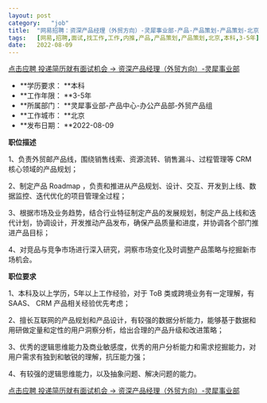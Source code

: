 ```yaml
---
layout:	post
category:	"job"
title:	"网易招聘：资深产品经理（外贸方向）-灵犀事业部-产品-产品策划-产品策划-北京本科3-5年"
tags:	[网易,招聘,面试,找工作,工作,内推,产品,产品策划,产品策划,北京,本科,3-5年]
date:	2022-08-09
---
```


[点击应聘 投递简历就有面试机会 ->  资深产品经理（外贸方向）-灵犀事业部](http://mobile.bole.netease.com/bole/boleDetail?id=31384&employeeId=346f03c3cda5f04c&key=all)



- **学历要求： **本科
- **工作年限： **3-5年
- **所属部门： **灵犀事业部-产品中心-办公产品部-外贸产品组
- **工作城市： **北京
- **发布日期： **2022-08-09



**职位描述**

1、负责外贸邮产品线，围绕销售线索、资源流转、销售漏斗、过程管理等 CRM 核心领域的产品规划；

2、制定产品 Roadmap ，负责和推进从产品规划、设计、交互、开发到上线、数据监控、迭代优化的项目管理全过程；

3、根据市场及业务趋势，结合行业特征制定产品的发展规划，制定产品上线和迭代计划，协调设计，开发推动产品发布，确保产品质量和进度，并协调各个部门推进产品目标；

4、对竞品与竞争市场进行深入研究，洞察市场变化及时调整产品策略与挖掘新市场机会。



**职位要求**

1、本科及以上学历，5年以上工作经验，对于 ToB 类或跨境业务有一定理解，有SAAS、 CRM 产品相关经验优先考虑；

2、擅长互联网的产品规划和产品设计，有较强的数据分析能力，能够基于数据和用研做定量和定性的用户洞察分析，给出合理的产品升级和改进策略；

3、优秀的逻辑思维能力及商业敏感度，优秀的用户分析能力和需求挖掘能力，对用户需求有独到和敏锐的理解，抗压能力强；

4、有较强的逻辑思维能力，以及抽象问题、解决问题的能力。



[点击应聘 投递简历就有面试机会 ->  资深产品经理（外贸方向）-灵犀事业部](http://mobile.bole.netease.com/bole/boleDetail?id=31384&employeeId=346f03c3cda5f04c&key=all)